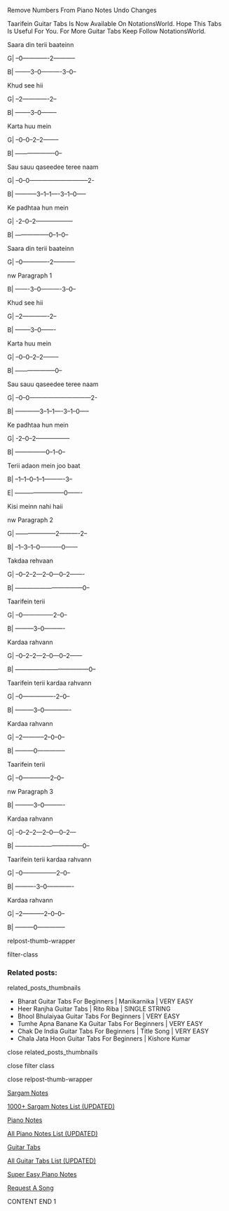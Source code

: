 
Remove Numbers From Piano Notes
Undo Changes

Taarifein Guitar Tabs Is Now Available On NotationsWorld. Hope This Tabs Is Useful For You. For More Guitar Tabs Keep Follow NotationsWorld.

Saara din terii baateinn

G| –0————-2———–

B| ——–3–0———-3–0–

Khud see hii

G| –2————-2–

B| ——–3–0——–

Karta huu mein

G| –0–0–2–2——–

B| ——————–0–

Sau sauu qaseedee teree naam

G| –0–0—————————–2-

B| ———–3–1–1—-3–1–0—–

Ke padhtaa hun mein

G| -2–0–2——————

B| —————–0–1–0–

Saara din terii baateinn

G| –0————-2———–

nw Paragraph 1

B| ——-3–0———-3–0–

Khud see hii

G| –2————-2–

B| ——–3–0——-

Karta huu mein

G| –0–0–2–2——–

B| ——————–0–

Sau sauu qaseedee teree naam

G| –0–0——————————2-

B| ————3–1–1—-3–1–0—–

Ke padhtaa hun mein

G| -2–0–2—————–

B| —————0–1–0–

Terii adaon mein joo baat

B| –1–1–0–1–1———-3–

E| ————————0——-

Kisi meinn nahi haii

nw Paragraph 2

G| ——————–2———-2–

B| –1–3–1–0———–0——

Takdaa rehvaan

G| –0–2–2—2–0—0–2——-

B| ———————————0–

Taarifein terii

G| –0—————2–0–

B| ———3–0———-

Kardaa rahvann

G| –0–2–2—2–0—0–2——

B| ————————————0–

Taarifein terii kardaa rahvann

G| –0—————-2–0–

B| ———3–0————-

Kardaa rahvann

G| –2———–2–0–0–

B| ———0————–

Taarifein terii

G| –0————–2–0–

nw Paragraph 3

B| ———3–0———-

Kardaa rahvann

G| –0–2–2—2–0—0–2—

B| ———————————0–

Taarifein terii kardaa rahvann

G| –0—————–2–0–

B| ———-3–0————-

Kardaa rahvann

G| –2———–2–0–0–

B| ———0————–

relpost-thumb-wrapper

filter-class

### Related posts:

related_posts_thumbnails

* Bharat Guitar Tabs For Beginners | Manikarnika | VERY EASY
* Heer Ranjha Guitar Tabs | Rito Riba | SINGLE STRING
* Bhool Bhulaiyaa Guitar Tabs For Beginners | VERY EASY
* Tumhe Apna Banane Ka Guitar Tabs For Beginners | VERY EASY
* Chak De India Guitar Tabs For Beginners | Title Song | VERY EASY
* Chala Jata Hoon Guitar Tabs For Beginners | Kishore Kumar

close related_posts_thumbnails

close filter class

close relpost-thumb-wrapper

[Sargam Notes](https://www.notationsworld.com/sargam-notes.html)

[1000+ Sargam Notes List (UPDATED)](https://www.notationsworld.com/all-songs-list-sargam-notes.html)

[Piano Notes](https://www.notationsworld.com/piano-notes.html)

[All Piano Notes List (UPDATED)](https://www.notationsworld.com/all-songs-list-piano-notes.html)

[Guitar Tabs](https://www.notationsworld.com/guitar-tabs.html)

[All Guitar Tabs List (UPDATED)](https://www.notationsworld.com/all-songs-list-guitar-tabs.html)

[Super Easy Piano Notes](https://studywall.in/)

[Request A Song](https://www.notationsworld.com/request-a-song.html)

CONTENT END 1

